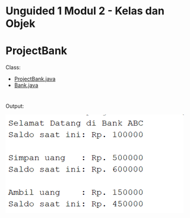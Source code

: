 # Unguided 1 Modul 2 - Kelas dan Objek

# ProjectBank
Class:
- [ProjectBank.java](https://github.com/Praktikum-PBO-S1SI-05-A/ProjectBank/blob/main/src/main/java/praktikum/pbo/projectbank/BankBeraksi.java)
- [Bank.java](https://github.com/Praktikum-PBO-S1SI-05-A/ProjectBank/blob/main/src/main/java/praktikum/pbo/projectbank/Bank.java)
#
Output:

![Output](https://github.com/Praktikum-PBO-S1SI-05-A/ProjectBank/blob/main/image/output1.png?raw=true)
